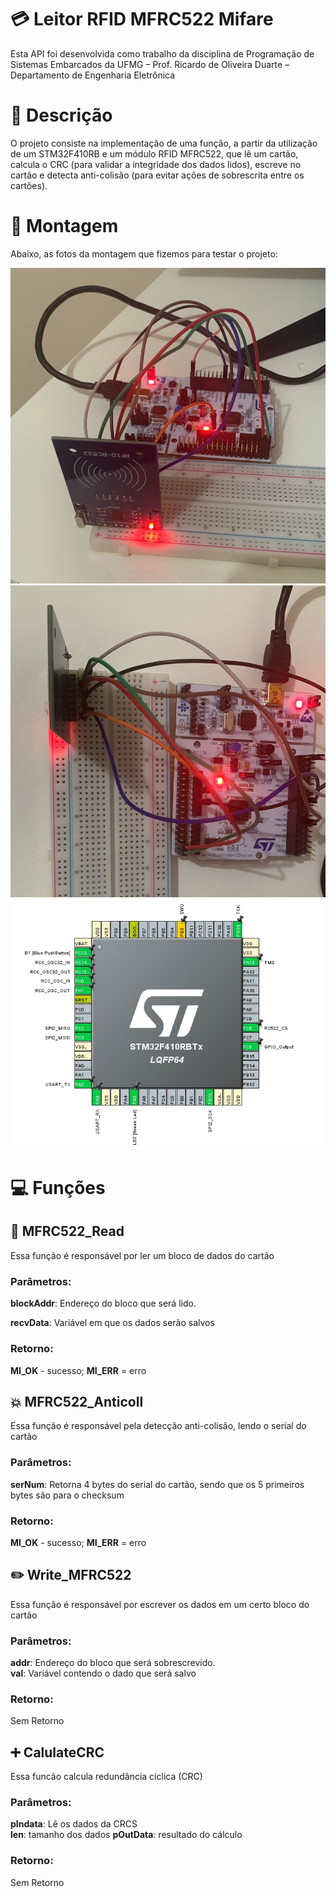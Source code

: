 # 💳 Leitor  RFID MFRC522 Mifare
Esta API foi desenvolvida como trabalho da disciplina de Programação de Sistemas Embarcados da UFMG – Prof. Ricardo de Oliveira Duarte – Departamento de Engenharia Eletrônica

# 📃 Descrição
O projeto consiste na implementação de uma função, a partir da utilização de um STM32F410RB e um módulo RFID MFRC522, que lê um cartão, calcula o CRC (para validar a integridade dos dados lidos), escreve no cartão e detecta anti-colisão (para evitar ações de sobrescrita entre os cartões).

# 🔨 Montagem
Abaixo, as fotos da montagem que fizemos para testar o projeto:

![Alt text](img/montagem_1.jpeg?raw=true "Visão frontal da montagem")
![Alt text](img/montagem_2.jpeg?raw=true "Visão superior da montagem")
![Alt text](img/montagem_3.jpeg?raw=true "Associacao dos pinos")
# 💻 Funções 
## 📖 MFRC522_Read
 Essa função é responsável por ler um bloco de dados do cartão
### Parâmetros:

 **blockAddr**: Endereço do bloco que será lido.
 
**recvData**: Variável em que os dados serão salvos

### Retorno:

**MI_OK** - sucesso; **MI_ERR** = erro 

## 💥 MFRC522_Anticoll
Essa função é responsável pela detecção anti-colisão, lendo o serial do cartão

### Parâmetros:  
 **serNum**: Retorna 4 bytes do serial do cartão, sendo que os 5 primeiros bytes são para o checksum

### Retorno:
**MI_OK** - sucesso; **MI_ERR** = erro 

## ✏️ Write_MFRC522
Essa função é responsável por escrever os dados em um certo bloco do cartão
### Parâmetros:

**addr**: Endereço do bloco que será sobrescrevido.  
**val**: Variável contendo o dado que será salvo

### Retorno:
Sem Retorno

## ➕ CalulateCRC
Essa funcão calcula redundância cíclica (CRC)
### Parâmetros:

**pIndata**: Lê os dados da CRCS  
**len**: tamanho dos dados
**pOutData**: resultado do cálculo

### Retorno:
Sem Retorno